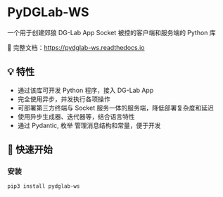 # PyDGLab-WS

一个用于创建郊狼 DG-Lab App Socket 被控的客户端和服务端的 Python 库

📖 完整文档：https://pydglab-ws.readthedocs.io

## 💡 特性

- 通过该库可开发 Python 程序，接入 DG-Lab App
- 完全使用异步，并发执行各项操作
- 可部署第三方终端与 Socket 服务一体的服务端，降低部署复杂度和延迟
- 使用异步生成器、迭代器等，结合语言特性
- 通过 Pydantic, 枚举 管理消息结构和常量，便于开发

## 🛫 快速开始

### 安装

```bash
pip3 install pydglab-ws
```

